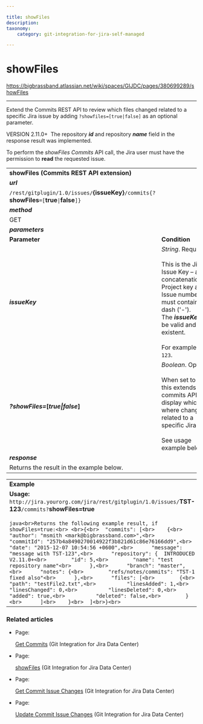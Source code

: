 ```yaml
---

title: showFiles
description:
taxonomy:
    category: git-integration-for-jira-self-managed

---
```


# showFiles

<https://bigbrassband.atlassian.net/wiki/spaces/GIJDC/pages/380699289/showFiles>

* * *

Extend the Commits REST API to review which files changed related to a specific Jira issue by adding `?showfiles=[true|false]` as an optional parameter.

VERSION 2.11.0+  The repository _**id**_ and repository _**name**_ field in the response result was implemented.

To perform the _showFiles Commits_ API call, the Jira user must have the permission to **read** the requested issue.

|     |     |
| --- | --- |
| **showFiles (Commits REST API extension)** |     |
| _**url**_ |     |
| `/rest/gitplugin/1.0/issues/`**{issueKey}**`/commits{?`**showFiles**`=[`**true**`\|`**false**`]}` |     |
| _**method**_ |     |
| GET |     |
| _**parameters**_ |     |
| **Parameter** | **Condition** |
| _**issueKey**_ | _String_. Required.<br><br>This is the Jira Issue Key – a concatenation of Project key and Issue number. It must contain a dash ('-'). The _**issueKey**_ must be valid and existent.<br><br>For example: `TST-123`. |
| _**?showFiles=**_**\[**_**true\|false**_**\]** | _Boolean_. Optional.<br><br>When set to _**true**_, this extends the commits API to display which files where changed related to a specific Jira issue.<br><br>See usage example below. |
| _**response**_ |     |
| Returns the result in the example below. |     |

|     |
| --- |
| **Example** |
| **Usage:**  <br>`http://jira.yourorg.com/jira/rest/gitplugin/1.0/issues/`**TST-123**`/commits?`**showFiles=true**<br><br>```java<br>Returns the following example result, if showFiles=true:<br> <br>{<br>  "commits": [<br>    {<br>      "author": "msmith <mark@bigbrassband.com>",<br>      "commitId": "257b4a8490270014922f3b821d61c86e76166dd9",<br>      "date": "2015-12-07 10:54:56 +0600",<br>      "message": "message with TST-123",<br>      "repository": {  INTRODUCED V2.11.0+<br>        "id": 5,<br>        "name": "test repository name"<br>      },<br>      "branch": "master",<br>      "notes": {<br>        "refs/notes/commits": "TST-1 fixed also"<br>      },<br>      "files": [<br>        {<br>          "path": "testFile2.txt",<br>          "linesAdded": 1,<br>          "linesChanged": 0,<br>          "linesDeleted": 0,<br>          "added": true,<br>          "deleted": false,<br>        }<br>      ]<br>    }<br>  ]<br>}<br>``` |

### Related articles

*   Page:
    
    [Get Commits](/wiki/spaces/GIJDC/pages/380764568/Get+Commits) (Git Integration for Jira Data Center)
    
*   Page:
    
    [showFiles](/wiki/spaces/GIJDC/pages/380699289/showFiles) (Git Integration for Jira Data Center)
    
*   Page:
    
    [Get Commit Issue Changes](/wiki/spaces/GIJDC/pages/380797314/Get+Commit+Issue+Changes) (Git Integration for Jira Data Center)
    
*   Page:
    
    [Update Commit Issue Changes](/wiki/spaces/GIJDC/pages/380699298/Update+Commit+Issue+Changes) (Git Integration for Jira Data Center)
